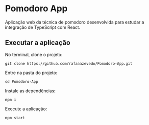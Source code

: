# Pomodoro App

Aplicação web da técnica de pomodoro desenvolvida para estudar a integração de TypeScript com React.

## Executar a aplicação

No terminal, clone o projeto:

`git clone https://github.com/rafaaazevedo/Pomodoro-App.git`

Entre na pasta do projeto:

`cd Pomodoro-App`

Instale as dependências:

`npm i`

Execute a aplicação:

`npm start`
